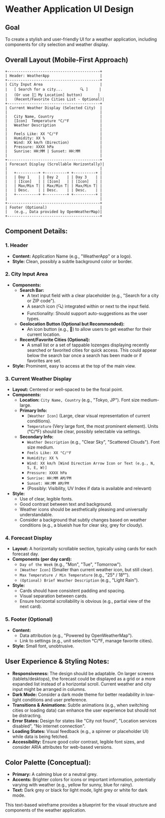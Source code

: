 # Weather Application UI Design

## Goal
To create a stylish and user-friendly UI for a weather application, including components for city selection and weather display.

## Overall Layout (Mobile-First Approach)

```
+------------------------------------------+
| Header: WeatherApp                       |
+------------------------------------------+
| City Input Area                          |
|   [ Search for a city...        🔍 ]     |
|   (Or use [📍 My Location] button)       |
|   (Recent/Favorite Cities List - Optional)|
+------------------------------------------+
| Current Weather Display (Selected City)  |
|                                          |
|   City Name, Country                     |
|   [Icon]  Temperature °C/°F              |
|   Weather Description                    |
|                                          |
|   Feels Like: XX °C/°F                   |
|   Humidity: XX %                         |
|   Wind: XX km/h (Direction)              |
|   Pressure: XXXX hPa                     |
|   Sunrise: HH:MM | Sunset: HH:MM         |
|                                          |
+------------------------------------------+
| Forecast Display (Scrollable Horizontally)|
|                                          |
|   +----------+ +----------+ +----------+ |
|   | Day 1    | | Day 2    | | Day 3    | |
|   | [Icon]   | | [Icon]   | | [Icon]   | |
|   | Max/Min T| | Max/Min T| | Max/Min T| |
|   | Desc.    | | Desc.    | | Desc.    | |
|   +----------+ +----------+ +----------+ |
|                                          |
+------------------------------------------+
| Footer (Optional)                        |
|   (e.g., Data provided by OpenWeatherMap)|
+------------------------------------------+
```

## Component Details:

### 1. Header
*   **Content:** Application Name (e.g., "WeatherApp" or a logo).
*   **Style:** Clean, possibly a subtle background color or border.

### 2. City Input Area
*   **Components:**
    *   **Search Bar:**
        *   A text input field with a clear placeholder (e.g., "Search for a city or ZIP code").
        *   A search icon (🔍) integrated within or next to the input field.
        *   Functionality: Should support auto-suggestions as the user types.
    *   **Geolocation Button (Optional but Recommended):**
        *   An icon button (e.g., 📍) to allow users to get weather for their current location.
    *   **Recent/Favorite Cities (Optional):**
        *   A small list or a set of tappable lozenges displaying recently searched or favorited cities for quick access. This could appear below the search bar once a search has been made or if favorites are set.
*   **Style:** Prominent, easy to access at the top of the main view.

### 3. Current Weather Display
*   **Layout:** Centered or well-spaced to be the focal point.
*   **Components:**
    *   **Location:** `City Name, Country` (e.g., "Tokyo, JP"). Font size medium-large.
    *   **Primary Info:**
        *   `[Weather Icon]` (Large, clear visual representation of current conditions).
        *   `Temperature` (Very large font, the most prominent element). Units (°C/°F) should be clear, possibly selectable via settings.
    *   **Secondary Info:**
        *   `Weather Description` (e.g., "Clear Sky", "Scattered Clouds"). Font size medium.
        *   `Feels Like: XX °C/°F`
        *   `Humidity: XX %`
        *   `Wind: XX km/h [Wind Direction Arrow Icon or Text (e.g., N, S, E, W)]`
        *   `Pressure: XXXX hPa`
        *   `Sunrise: HH:MM AM/PM`
        *   `Sunset: HH:MM AM/PM`
        *   (Possibly: Visibility, UV Index if data is available and relevant)
*   **Style:**
    *   Use of clear, legible fonts.
    *   Good contrast between text and background.
    *   Weather icons should be aesthetically pleasing and universally understandable.
    *   Consider a background that subtly changes based on weather conditions (e.g., a blueish hue for clear sky, grey for cloudy).

### 4. Forecast Display
*   **Layout:** A horizontally scrollable section, typically using cards for each forecast day.
*   **Components (per day card):**
    *   `Day of the Week` (e.g., "Mon", "Tue", "Tomorrow").
    *   `[Weather Icon]` (Smaller than current weather icon, but still clear).
    *   `Max Temperature / Min Temperature` (e.g., "25° / 18°").
    *   `(Optional) Brief Weather Description` (e.g., "Light Rain").
*   **Style:**
    *   Cards should have consistent padding and spacing.
    *   Visual separation between cards.
    *   Ensure horizontal scrollability is obvious (e.g., partial view of the next card).

### 5. Footer (Optional)
*   **Content:**
    *   Data attribution (e.g., "Powered by OpenWeatherMap").
    *   Link to settings (e.g., unit selection °C/°F, manage favorite cities).
*   **Style:** Small font, unobtrusive.

## User Experience & Styling Notes:

*   **Responsiveness:** The design should be adaptable. On larger screens (tablets/desktops), the forecast could be displayed as a grid or a more expanded list instead of a horizontal scroll. Current weather and city input might be arranged in columns.
*   **Dark Mode:** Consider a dark mode theme for better readability in low-light conditions and user preference.
*   **Transitions & Animations:** Subtle animations (e.g., when switching cities or loading data) can enhance the user experience but should not be distracting.
*   **Error States:** Design for states like "City not found", "Location services disabled", "No internet connection".
*   **Loading States:** Visual feedback (e.g., a spinner or placeholder UI) while data is being fetched.
*   **Accessibility:** Ensure good color contrast, legible font sizes, and consider ARIA attributes for web-based versions.

## Color Palette (Conceptual):
*   **Primary:** A calming blue or a neutral grey.
*   **Accents:** Brighter colors for icons or important information, potentially varying with weather (e.g., yellow for sunny, blue for rainy).
*   **Text:** Dark grey or black for light mode, light grey or white for dark mode.

This text-based wireframe provides a blueprint for the visual structure and components of the weather application.
```
